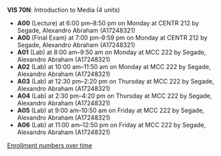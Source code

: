 **VIS 70N**: Introduction to Media (4 units)

- **A00** (Lecture) at 6:00 pm–8:50 pm on Monday at CENTR 212 by Segade, Alexandro Abraham (A17248321)
- **A00** (Final Exam) at 7:00 pm–9:59 pm on Monday at CENTR 212 by Segade, Alexandro Abraham (A17248321)
- **A01** (Lab) at 8:00 am–9:50 am on Monday at MCC 222 by Segade, Alexandro Abraham (A17248321)
- **A02** (Lab) at 10:00 am–11:50 am on Monday at MCC 222 by Segade, Alexandro Abraham (A17248321)
- **A03** (Lab) at 12:30 pm–2:20 pm on Thursday at MCC 222 by Segade, Alexandro Abraham (A17248321)
- **A04** (Lab) at 2:30 pm–4:20 pm on Thursday at MCC 222 by Segade, Alexandro Abraham (A17248321)
- **A05** (Lab) at 9:00 am–10:50 am on Friday at MCC 222 by Segade, Alexandro Abraham (A17248321)
- **A06** (Lab) at 11:00 am–12:50 pm on Friday at MCC 222 by Segade, Alexandro Abraham (A17248321)

[Enrollment numbers over time](./VIS70N.tsv)

